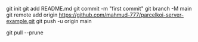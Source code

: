 <!-- // create a new repository on the command line -->
git init
git add README.md
git commit -m "first commit"
git branch -M main
git remote add origin https://github.com/mahmud-777/parcelkoi-server-example.git
git push -u origin main

git pull --prune
